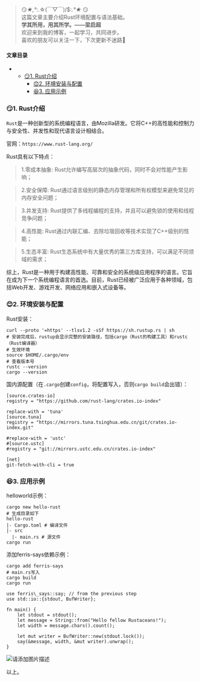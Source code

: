 







> 
> 😏*★,°*:.☆(￣▽￣)/$:*.°★* 😏  
>  这篇文章主要介绍Rust环境配置与语法基础。  
>  **学其所用，用其所学。——梁启超**  
>  欢迎来到我的博客，一起学习，共同进步。  
>  喜欢的朋友可以关注一下，下次更新不迷路🥞
> 
> 
> 




#### 文章目录


* + [:smirk:1. Rust介绍](#smirk1_Rust_7)
	+ [:blush:2. 环境安装与配置](#blush2__25)
	+ [:satisfied:3. 应用示例](#satisfied3__56)




### 😏1. Rust介绍


`Rust`是一种创新型的系统编程语言，由Mozilla研发。它将C++的高性能和控制力与安全性、并发性和现代语言设计相结合。


官网：`https://www.rust-lang.org/`


Rust具有以下特点：



> 
> 1.零成本抽象: Rust允许编写高层次的抽象代码，同时不会对性能产生影响；
> 
> 
> 



> 
> 2.安全保障: Rust通过语言级别的静态内存管理和所有权模型来避免常见的内存安全问题；
> 
> 
> 



> 
> 3.并发支持: Rust提供了多线程编程的支持，并且可以避免锁的使用和线程竞争问题；
> 
> 
> 



> 
> 4.高性能: Rust通过内联汇编、去除垃圾回收等技术实现了C++级别的性能；
> 
> 
> 



> 
> 5.生态丰富: Rust生态系统中有大量优秀的第三方库支持，可以满足不同领域的需求；
> 
> 
> 


综上，Rust是一种用于构建高性能、可靠和安全的系统级应用程序的语言。它旨在成为下一个系统编程语言的首选。目前，Rust已经被广泛应用于各种领域，包括Web开发、游戏开发、网络应用和嵌入式设备等。


### 😊2. 环境安装与配置


Rust安装：



```
curl --proto '=https' --tlsv1.2 -sSf https://sh.rustup.rs | sh
# 安装完成后，rustup会显示完整的安装路径，包括cargo（Rust的构建工具）和rustc（Rust编译器）
# 生效环境
source $HOME/.cargo/env
# 查看版本号
rustc --version
cargo --version

```

国内源配置（在`.cargo`创建`config`，将配置写入，否则`cargo build`会出错）：



```
[source.crates-io]
registry = "https://github.com/rust-lang/crates.io-index"

replace-with = 'tuna'
[source.tuna]
registry = "https://mirrors.tuna.tsinghua.edu.cn/git/crates.io-index.git"

#replace-with = 'ustc'
#[source.ustc]
#registry = "git://mirrors.ustc.edu.cn/crates.io-index"

[net]
git-fetch-with-cli = true

```

### 😆3. 应用示例


helloworld示例：



```
cargo new hello-rust
# 生成目录如下
hello-rust
|- Cargo.toml # 编译文件
|- src
  |- main.rs # 源文件
cargo run

```

添加ferris-says依赖示例：



```
cargo add ferris-says
# main.rs写入
cargo build
cargo run

```


```
use ferris\_says::say; // from the previous step
use std::io::{stdout, BufWriter};

fn main() {
    let stdout = stdout();
    let message = String::from("Hello fellow Rustaceans!");
    let width = message.chars().count();

    let mut writer = BufWriter::new(stdout.lock());
    say(&message, width, &mut writer).unwrap();
}

```

![请添加图片描述](https://img-blog.csdnimg.cn/5ea93bb657184b9eb8515cc76047c16a.png)


以上。





